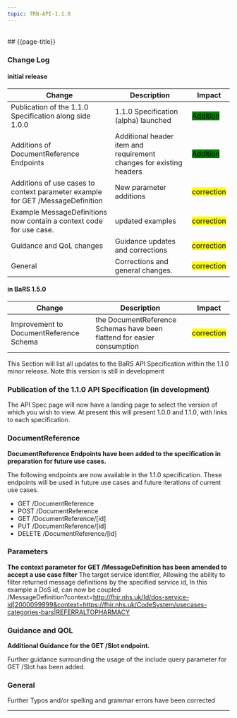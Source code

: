 ```yaml
---
topic: TRN-API-1.1.0
---
```

<br>

<div class="bars-blg-expander">
<div class="bars-blg-expander-entry" id="v1.1.0">
## {{page-title}}

### Change Log

#### initial release

| Change                                       | Description                                                         | Impact |
|----------------------------------------------|---------------------------------------------------------------------|--------|
| Publication of the 1.1.0 Specification along side 1.0.0 | 1.1.0 Specification (alpha) launched     |  <mark style="background-color: Green">Addition</mark>        |
| Additions of DocumentReference Endpoints  | Additional header item and requirement changes for existing headers     |  <mark style="background-color: Green">Addition</mark>        |
| Additions of use cases to context parameter example for GET /MessageDefinition    | New parameter additions        |  <mark style="background-color: Yellow">correction</mark>      |
| Example MessageDefinitions now contain a context code for use case.    | updated examples        |  <mark style="background-color: Yellow">correction</mark>      |
| Guidance and QoL changes                     | Guidance updates and corrections                                    |  <mark style="background-color: Yellow">correction</mark>      |
| General                                      | Corrections and general changes.                                    |  <mark style="background-color: Yellow">correction</mark>      |

#### in BaRS 1.5.0
| Change                                       | Description                                                         | Impact |
|----------------------------------------------|---------------------------------------------------------------------|--------|
| Improvement to DocumentReference Schema   | the DocumentReference Schemas have been flattend for easier consumption | <mark style="background-color: Yellow">correction</mark>    |

This Section will list all updates to the BaRS API Specification within the 1.1.0 minor release. Note this version is still in development

### Publication of the 1.1.0 API Specification (in development)
The API Spec page will now have a landing page to select the version of which you wish to view. At present this will present 1.0.0 and 1.1.0, with links to each specification.

### DocumentReference

**DocumentReference Endpoints have been added to the specification in preparation for future use cases.** 

The following endpoints are now available in the 1.1.0 specification. These endpoints will be used in future use cases and future iterations of current use cases.

* GET /DocumentReference
* POST /DocumentReference
* GET /DocumentReference/[id]
* PUT /DocumentReference/[id]
* DELETE /DocumentReference/[id]

### Parameters

**The context parameter for GET /MessageDefinition has been amended to accept a use case filter**
The target service identifier, Allowing the ability to filter returned message definitions by the specified service id, In this example a DoS id, can now be coupled  
    /MessageDefinition?context=http://fhir.nhs.uk/Id/dos-service-id|2000099999&context=https://fhir.nhs.uk/CodeSystem/usecases-categories-bars|REFERRALTOPHARMACY

### Guidance and QOL
**Additional Guidance for the GET /Slot endpoint.**

Further guidance surrounding the usage of the include query parameter for GET /Slot has been added. 


### General

Further Typos and/or spelling and grammar errors have been corrected

</div>
</div>

<hr>
<br>